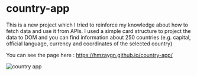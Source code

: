 # country-app

This is a new project which I tried to reinforce my knowledge about how to fetch data and use it from APIs. 
I used a simple card structure to project the data to DOM and you can find information about 250 countries
(e.g. capital, official language, currency and coordinates of the selected country)

You can see the page here :  https://hmzaygn.github.io/country-app/

![country app](https://user-images.githubusercontent.com/108414154/194118609-556f558d-3c5b-4cc6-b617-41e24e4575c4.gif)
